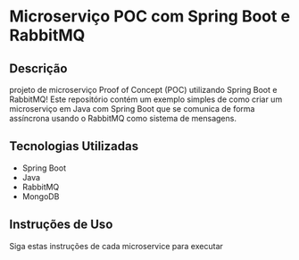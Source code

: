 # Microserviço POC com Spring Boot e RabbitMQ

## Descrição
projeto de microserviço Proof of Concept (POC) utilizando Spring Boot e RabbitMQ! Este repositório contém um exemplo simples de como criar um microserviço em Java com Spring Boot que se comunica de forma assíncrona usando o RabbitMQ como sistema de mensagens.

## Tecnologias Utilizadas
- Spring Boot
- Java
- RabbitMQ
- MongoDB


## Instruções de Uso
Siga estas instruções de cada microservice para executar


